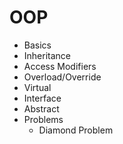 # OOP

- Basics
- Inheritance
- Access Modifiers
- Overload/Override
- Virtual
- Interface
- Abstract
- Problems
  - Diamond Problem
